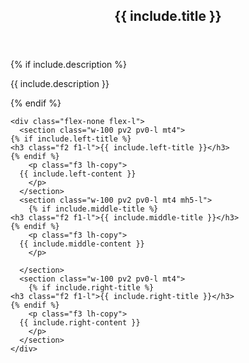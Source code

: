 <section id="language-values" class="{{ include.color }}">
  <div class="w-100 mw-none ph3 mw8-m mw9-l center f3">
    <header class="pb0 cornered">
      <h2>
	{{ include.title }}
      </h2>
    </header>
    {% if include.description %}
    <div class="description">
      <p class="lh-copy f2">
        {{ include.description }}
      </p>
    </div>
    {% endif %}

    <div class="flex-none flex-l">
      <section class="w-100 pv2 pv0-l mt4">
	{% if include.left-title %}
	<h3 class="f2 f1-l">{{ include.left-title }}</h3>
	{% endif %}
        <p class="f3 lh-copy">
	  {{ include.left-content }}
        </p>
      </section>
      <section class="w-100 pv2 pv0-l mt4 mh5-l">
        {% if include.middle-title %}
	<h3 class="f2 f1-l">{{ include.middle-title }}</h3>
	{% endif %}
        <p class="f3 lh-copy">
	  {{ include.middle-content }}
        </p>

      </section>
      <section class="w-100 pv2 pv0-l mt4">
        {% if include.right-title %}
	<h3 class="f2 f1-l">{{ include.right-title }}</h3>
	{% endif %}
        <p class="f3 lh-copy">
	  {{ include.right-content }}
        </p>
      </section>
    </div>
  </div>
</section>
